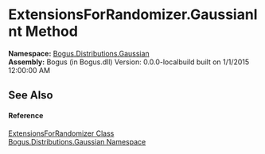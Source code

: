 # ExtensionsForRandomizer.GaussianInt Method 
 

**Namespace:**&nbsp;<a href="N_Bogus_Distributions_Gaussian">Bogus.Distributions.Gaussian</a><br />**Assembly:**&nbsp;Bogus (in Bogus.dll) Version: 0.0.0-localbuild built on 1/1/2015 12:00:00 AM

## See Also


#### Reference
<a href="T_Bogus_Distributions_Gaussian_ExtensionsForRandomizer">ExtensionsForRandomizer Class</a><br /><a href="N_Bogus_Distributions_Gaussian">Bogus.Distributions.Gaussian Namespace</a><br />